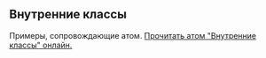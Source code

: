 ## Внутренние классы

Примеры, сопровождающие атом.
[Прочитать атом "Внутренние классы" онлайн.](https://stepik.org/lesson/350623/step/1)